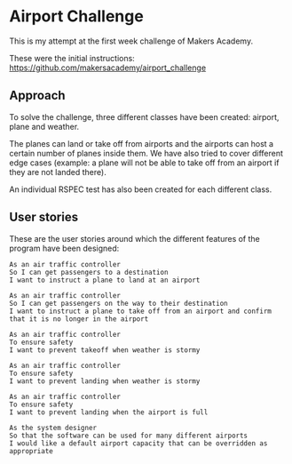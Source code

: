 Airport Challenge
=================

This is my attempt at the first week challenge of Makers Academy.

These were the initial instructions: https://github.com/makersacademy/airport_challenge


Approach
-----
To solve the challenge, three different classes have been created: airport, plane and weather.

The planes can land or take off from airports and the airports can host a certain number of planes inside them. We have also tried to cover different edge cases (example: a plane will not be able to take off from an airport if they are not landed there).

An individual RSPEC test has also been created for each different class.

User stories
-----

These are the user stories around which the different features of the program have been designed:

```
As an air traffic controller
So I can get passengers to a destination
I want to instruct a plane to land at an airport

As an air traffic controller
So I can get passengers on the way to their destination
I want to instruct a plane to take off from an airport and confirm that it is no longer in the airport

As an air traffic controller
To ensure safety
I want to prevent takeoff when weather is stormy

As an air traffic controller
To ensure safety
I want to prevent landing when weather is stormy

As an air traffic controller
To ensure safety
I want to prevent landing when the airport is full

As the system designer
So that the software can be used for many different airports
I would like a default airport capacity that can be overridden as appropriate
```
